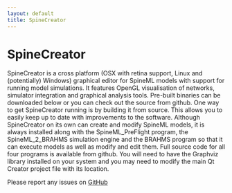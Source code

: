 ```yaml
---
layout: default
title: SpineCreator
---
```


# SpineCreator

SpineCreator is a cross platform (OSX with retina support, Linux and (potentially) Windows) graphical editor for SpineML models with support for running model simulations. It features OpenGL visualisation of networks, simulator integration and graphical analysis tools.
Pre-built binaries can be downloaded below or you can check out the source from github.
One way to get SpineCreator running is by building it from source. This allows you to easily keep up to date with improvements to the software.
Although SpineCreator on its own can create and modify SpineML models, it is always installed along with the SpineML_PreFlight program, the SpineML_2_BRAHMS simulation engine and the BRAHMS program so that it can execute models as well as modify and edit them.
Full source code for all four programs is available from github. You will need to have the Graphviz library installed on your system and you may need to modify the main Qt Creator project file with its location.

Please report any issues on [GitHub](http://github.com/spineml/spinecreator/)
